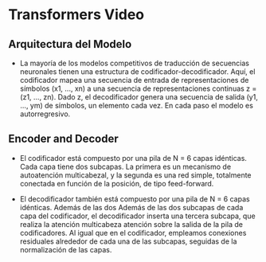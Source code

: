# Transformers Video


## Arquitectura del Modelo

* La mayoría de los modelos competitivos de traducción de secuencias neuronales tienen una estructura de codificador-decodificador.
Aquí, el codificador mapea una secuencia de entrada de representaciones de símbolos (x1, ..., xn) a una secuencia
de representaciones continuas z = (z1, ..., zn). Dado z, el decodificador genera una secuencia de salida
(y1, ..., ym) de símbolos, un elemento cada vez. En cada paso el modelo es autorregresivo.

## Encoder and Decoder

* El codificador está compuesto por una pila de N = 6 capas idénticas. Cada capa tiene dos
subcapas. La primera es un mecanismo de autoatención multicabezal, y la segunda es una red simple, totalmente conectada en función de la posición, de tipo feed-forward.

* El decodificador también está compuesto por una pila de N = 6 capas idénticas. Además de las dos
Además de las dos subcapas de cada capa del codificador, el decodificador inserta una tercera subcapa, que realiza la atención multicabeza
atención sobre la salida de la pila de codificadores. Al igual que en el codificador, empleamos conexiones residuales
alrededor de cada una de las subcapas, seguidas de la normalización de las capas.